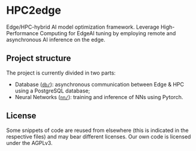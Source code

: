 # HPC2edge

Edge/HPC-hybrid AI model optimization framework. Leverage High-Performance Computing for EdgeAI tuning by employing remote and asynchronous AI inference on the edge.

## Project structure

The project is currently divided in two parts: 
- Database ([`db/`](db/)): asynchronous communication between Edge & HPC using a PostgreSQL database;
- Neural Networks ([`nn/`](nn/)): training and inference of NNs using Pytorch.


## License
Some snippets of code are reused from elsewhere (this is indicated in the respective files) and may bear different licenses.
Our own code is licensed under the AGPLv3.
